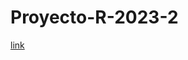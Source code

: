 # Proyecto-R-2023-2

[link](file:///C:/Users/Elvis/Documents/Mariel/MAESTRIA_UNAM_Morelia/Semestre_1/Analisis_de_Datos_con_R/Proyecto%20final/Proyecto-R-2023-2/Proyecto_Final.html)